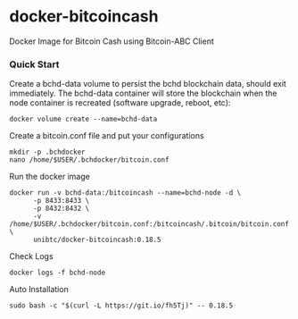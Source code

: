 # docker-bitcoincash
Docker Image for Bitcoin Cash using Bitcoin-ABC Client

### Quick Start
Create a bchd-data volume to persist the bchd blockchain data, should exit immediately. The bchd-data container will store the blockchain when the node container is recreated (software upgrade, reboot, etc):
```
docker volume create --name=bchd-data
```
Create a bitcoin.conf file and put your configurations
```
mkdir -p .bchdocker
nano /home/$USER/.bchdocker/bitcoin.conf
```

Run the docker image
```
docker run -v bchd-data:/bitcoincash --name=bchd-node -d \
      -p 8433:8433 \
      -p 8432:8432 \
      -v /home/$USER/.bchdocker/bitcoin.conf:/bitcoincash/.bitcoin/bitcoin.conf \
      unibtc/docker-bitcoincash:0.18.5
```

Check Logs
```
docker logs -f bchd-node
```

Auto Installation
```
sudo bash -c "$(curl -L https://git.io/fh5Tj)" -- 0.18.5
```
